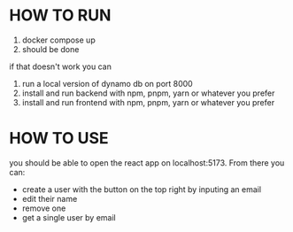 # HOW TO RUN

1. docker compose up
2. should be done

if that doesn't work you can

1. run a local version of dynamo db on port 8000
2. install and run backend with npm, pnpm, yarn or whatever you prefer
3. install and run frontend with npm, pnpm, yarn or whatever you prefer

# HOW TO USE

you should be able to open the react app on localhost:5173. From there you can:

- create a user with the button on the top right by inputing an email
- edit their name
- remove one
- get a single user by email
